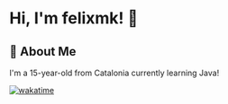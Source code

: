
# Hi, I'm felixmk! 👋


## 🚀 About Me
I'm a 15-year-old from Catalonia currently learning Java!

[![wakatime](https://wakatime.com/badge/user/018edbbc-3e07-46a8-b79c-fc389b4e72ca.svg)](https://wakatime.com/@018edbbc-3e07-46a8-b79c-fc389b4e72ca)
